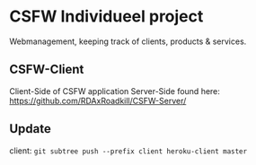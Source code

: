 # CSFW Individueel project

Webmanagement, keeping track of clients, products & services.

## CSFW-Client
Client-Side of CSFW application
Server-Side found here: https://github.com/RDAxRoadkill/CSFW-Server/
## Update

client: `git subtree push --prefix client heroku-client master`
